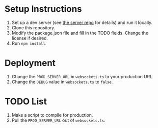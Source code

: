 # Setup Instructions

1. Set up a dev server (see [the server repo](https://github.com/MoyTW/MultiplayerTwineServer) for details) and run it locally.
2. Clone this repository.
3. Modify the package.json file and fill in the TODO fields. Change the license if desired.
4. Run `npm install`.

# Deployment

1. Change the `PROD_SERVER_URL` in `websockets.ts` to your production URL.
2. Change the `DEBUG` value in `websockets.ts` to `false`.

# TODO List

1. Make a script to compile for production.
2. Pull the `PROD_SERVER_URL` out of `websockets.ts`.
